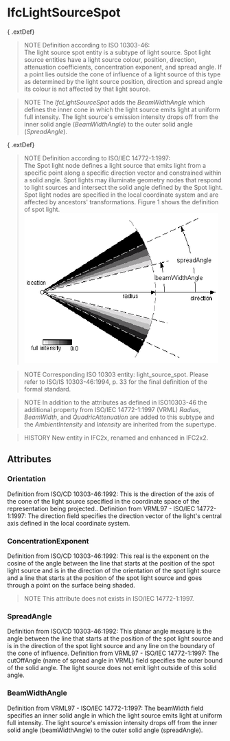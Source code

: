 # IfcLightSourceSpot

{ .extDef}
> NOTE  Definition according to ISO 10303-46:  
> The light source spot entity is a subtype of light source. Spot light source entities have a light source colour, position, direction, attenuation coefficients, concentration exponent, and spread angle. If a point lies outside the cone of influence of a light source of this type as determined by the light source position, direction and spread angle its colour is not affected by that light source.

> NOTE  The _IfcLightSourceSpot_ adds the _BeamWidthAngle_ which defines the inner cone in which the light source emits light at uniform full intensity. The light source's emission intensity drops off from the inner solid angle (_BeamWidthAngle_) to the outer solid angle (_SpreadAngle_).

{ .extDef}
> NOTE  Definition according to ISO/IEC 14772-1:1997:  
> The Spot light node defines a light source that emits light from a specific point along a specific direction vector and constrained within a solid angle. Spot lights may illuminate geometry nodes that respond to light sources and intersect the solid angle defined by the Spot light. Spot light nodes are specified in the local coordinate system and are affected by ancestors' transformations. Figure 1 shows the definition of spot light. !["spot light"](../../../../figures/ifclightsourcespot_fig1.gif "Figure 1 &mdash; Light source spot")

> NOTE  Corresponding ISO 10303 entity: light_source_spot. Please refer to ISO/IS 10303-46:1994, p. 33 for the final definition of the formal standard.

> NOTE  In addition to the attributes as defined in ISO10303-46 the additional property from ISO/IEC 14772-1:1997 (VRML) _Radius_, _BeamWidth_, and _QuadricAttenuation_ are added to this subtype and the _AmbientIntensity_ and _Intensity_ are inherited from the supertype.

> HISTORY  New entity in IFC2x, renamed and enhanced in IFC2x2.

## Attributes

### Orientation
Definition from ISO/CD 10303-46:1992: This is the direction of the axis of the cone of the light source specified in the coordinate space of the representation being projected..
Definition from VRML97 - ISO/IEC 14772-1:1997: The direction field specifies the direction vector of the light's central axis defined in the local coordinate system.

### ConcentrationExponent
Definition from ISO/CD 10303-46:1992: This real is the exponent on the cosine of the angle between the line that starts at the position of the spot light source and is in the direction of the orientation of the spot light source and a line that starts at the position of the spot light source and goes through a point on the surface being shaded.
>NOTE  This attribute does not exists in ISO/IEC 14772-1:1997.

### SpreadAngle
Definition from ISO/CD 10303-46:1992: This planar angle measure is the angle between the line that starts at the position of the spot light source and is in the direction of the spot light source and any line on the boundary of the cone of influence.
Definition from VRML97 - ISO/IEC 14772-1:1997: The cutOffAngle (name of spread angle in VRML) field specifies the outer bound of the solid angle. The light source does not emit light outside of this solid angle.

### BeamWidthAngle
Definition from VRML97 - ISO/IEC 14772-1:1997: The beamWidth field specifies an inner solid angle in which the light source emits light at uniform full intensity. The light source's emission intensity drops off from the inner solid angle (beamWidthAngle) to the outer solid angle (spreadAngle).
